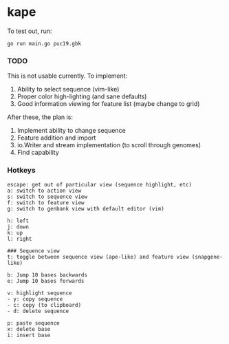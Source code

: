 # kape

To test out, run:

```
go run main.go puc19.gbk
```

### TODO
This is not usable currently. To implement:
1. Ability to select sequence (vim-like)
2. Proper color high-lighting (and sane defaults)
3. Good information viewing for feature list (maybe change to grid)

After these, the plan is:
1. Implement ability to change sequence
2. Feature addition and import
3. io.Writer and stream implementation (to scroll through genomes)
4. Find capability

### Hotkeys
```
escape: get out of particular view (sequence highlight, etc)
a: switch to action view
s: switch to sequence view
f: switch to feature view
g: switch to genbank view with default editor (vim)

h: left
j: down
k: up
l: right

### Sequence view
t: toggle between sequence view (ape-like) and feature view (snapgene-like)

b: Jump 10 bases backwards
e: Jump 10 bases forwards

v: highlight sequence
- y: copy sequence
- c: copy (to clipboard)
- d: delete sequence

p: paste sequence
x: delete base
i: insert base

```

